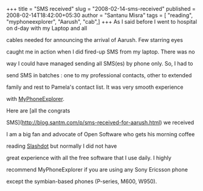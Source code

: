 +++
title = "SMS received"
slug = "2008-02-14-sms-received"
published = 2008-02-14T18:42:00+05:30
author = "Santanu Misra"
tags = [ "reading", "myphoneexplorer", "Aarush", "cab",]
+++
As I said before I went to hospital on d-day with my Laptop and all

cables needed for announcing the arrival of Aarush. Few starring eyes

caught me in action when I did fired-up SMS from my laptop. There was no

way I could have managed sending all SMS(es) by phone only. So, I had to

send SMS in batches : one to my professional contacts, other to extended

family and rest to Pamela's contact list. It was very smooth experience

with [MyPhoneExplorer](http://www.fjsoft.at/en/).



Here are [all the congrats

SMS](http://blog.santm.com/p/sms-received-for-aarush.html) we received



I am a big fan and advocate of Open Software who gets his morning coffee

reading [Slashdot](http://www.slashdot.org/) but normally I did not have

great experience with all the free software that I use daily. I highly

recommend MyPhoneExplorer if you are using any Sony Ericsson phone

except the symbian-based phones (P-series, M600, W950).
